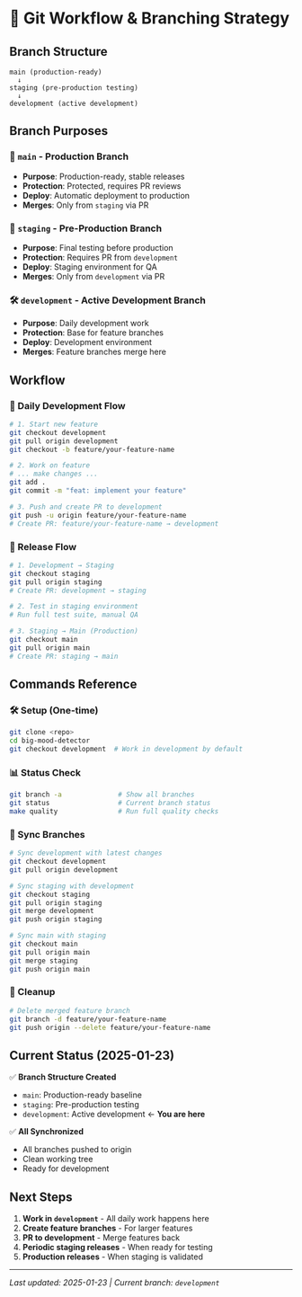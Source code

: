 # 🌳 Git Workflow & Branching Strategy

## Branch Structure

```
main (production-ready)
  ↓
staging (pre-production testing) 
  ↓
development (active development)
```

## Branch Purposes

### 🚀 `main` - Production Branch
- **Purpose**: Production-ready, stable releases
- **Protection**: Protected, requires PR reviews
- **Deploy**: Automatic deployment to production
- **Merges**: Only from `staging` via PR

### 🧪 `staging` - Pre-Production Branch  
- **Purpose**: Final testing before production
- **Protection**: Requires PR from `development`
- **Deploy**: Staging environment for QA
- **Merges**: Only from `development` via PR

### 🛠 `development` - Active Development Branch
- **Purpose**: Daily development work
- **Protection**: Base for feature branches
- **Deploy**: Development environment
- **Merges**: Feature branches merge here

## Workflow

### 🔄 Daily Development Flow
```bash
# 1. Start new feature
git checkout development
git pull origin development
git checkout -b feature/your-feature-name

# 2. Work on feature
# ... make changes ...
git add .
git commit -m "feat: implement your feature"

# 3. Push and create PR to development
git push -u origin feature/your-feature-name
# Create PR: feature/your-feature-name → development
```

### 🚀 Release Flow
```bash
# 1. Development → Staging
git checkout staging
git pull origin staging
# Create PR: development → staging

# 2. Test in staging environment
# Run full test suite, manual QA

# 3. Staging → Main (Production)
git checkout main
git pull origin main  
# Create PR: staging → main
```

## Commands Reference

### 🛠 Setup (One-time)
```bash
git clone <repo>
cd big-mood-detector
git checkout development  # Work in development by default
```

### 📊 Status Check
```bash
git branch -a              # Show all branches
git status                 # Current branch status
make quality               # Run full quality checks
```

### 🔄 Sync Branches
```bash
# Sync development with latest changes
git checkout development
git pull origin development

# Sync staging with development
git checkout staging  
git pull origin staging
git merge development
git push origin staging

# Sync main with staging  
git checkout main
git pull origin main
git merge staging
git push origin main
```

### 🧹 Cleanup
```bash
# Delete merged feature branch
git branch -d feature/your-feature-name
git push origin --delete feature/your-feature-name
```

## Current Status (2025-01-23)

✅ **Branch Structure Created**
- `main`: Production-ready baseline
- `staging`: Pre-production testing
- `development`: Active development ← **You are here**

✅ **All Synchronized**  
- All branches pushed to origin
- Clean working tree
- Ready for development

## Next Steps

1. **Work in `development`** - All daily work happens here
2. **Create feature branches** - For larger features
3. **PR to development** - Merge features back
4. **Periodic staging releases** - When ready for testing
5. **Production releases** - When staging is validated

---
*Last updated: 2025-01-23 | Current branch: `development`* 